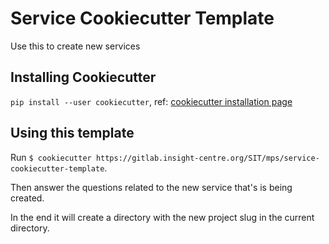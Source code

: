 # Service Cookiecutter Template
Use this to create new services


## Installing Cookiecutter
`pip install --user cookiecutter`, ref: [cookiecutter installation page](https://cookiecutter.readthedocs.io/en/latest/installation.html)

## Using this template

Run `$ cookiecutter https://gitlab.insight-centre.org/SIT/mps/service-cookiecutter-template`.


Then answer the questions related to the new service that's is being created.

In the end it will create a directory with the new project slug in the current directory.
